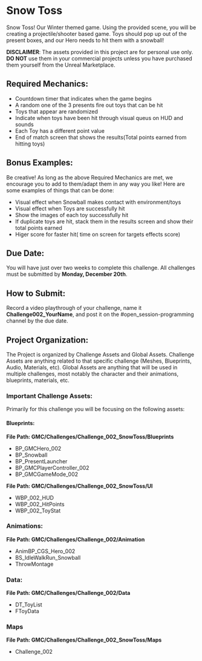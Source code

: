 # Snow Toss
Snow Toss! Our Winter themed game. Using the provided scene, you will be creating a projectile/shooter based game. Toys should pop up out of the present boxes, and our Hero needs to hit them with a snowball!

**DISCLAIMER**: The assets provided in this project are for personal use only. **DO NOT** use them in your commercial projects unless you have purchased them yourself from the Unreal Marketplace.
## Required Mechanics:
* Countdown timer that indicates when the game begins
* A random one of the 3 presents fire out toys that can be hit
* Toys that appear are randomized
* Indicate when toys have been hit through visual queus on HUD and sounds
* Each Toy has a different point value
* End of match screen that shows the results(Total points earned from hitting toys)

## Bonus Examples:
Be creative! As long as the above Required Mechanics are met, we encourage you to add to them/adapt them in any way you like! Here are some examples of things that can be done:
* Visual effect when Snowball makes contact with environment/toys
* Visual effect when Toys are successfully hit
* Show the images of each toy successfully hit
* If duplicate toys are hit, stack them in the results screen and show their total points earned
* Higer score for faster hit( time on screen for targets effects score)

## Due Date:
You will have just over two weeks to complete this challenge. All challenges must be submitted by **Monday, December 20th**.

## How to Submit:
Record a video playthrough of your challenge, name it **Challenge002_YourName**, and post it on the #open_session-programming channel by the due date.

## Project Organization:
The Project is organized by Challenge Assets and Global Assets. Challenge Assets are anything related to that specific challenge (Meshes, Blueprints, Audio, Materials, etc). Global Assets are anything that will be used in multiple challenges, most notably the character and their animations, blueprints, materials, etc.

### Important Challenge Assets:
Primarily for this challenge you will be focusing on the following assets:

#### Blueprints:

**File Path: GMC/Challenges/Challenge_002_SnowToss/Blueprints**
* BP_GMCHero_002
* BP_Snowball
* BP_PresentLauncher
* BP_GMCPlayerController_002
* BP_GMCGameMode_002

**File Path: GMC/Challenges/Challenge_002_SnowToss/UI**
* WBP_002_HUD
* WBP_002_HitPoints
* WBP_002_ToyStat

### Animations:
**File Path: GMC/Challenges/Challenge_002/Animation**
* AnimBP_CGS_Hero_002
* BS_IdleWalkRun_Snowball
* ThrowMontage

### Data:
**File Path: GMC/Challenges/Challenge_002/Data**
* DT_ToyList
* FToyData

### Maps
**File Path: GMC/Challenges/Challenge_002_SnowToss/Maps**
* Challenge_002
